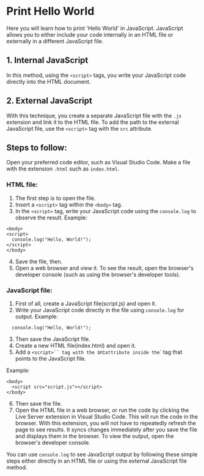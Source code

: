 # Print Hello World
Here you will learn how to print 'Hello World' in JavaScript.
JavaScript allows you to either include your code internally in an HTML file or externally in a different JavaScript file.
## 1. Internal JavaScript 
In this method, using the `<script>` tags, you write your JavaScript code directly into the HTML document.
## 2. External JavaScript
With this technique, you create a separate JavaScript file with the `.js` extension and link it to the HTML file.
To add the path to the external JavaScript file, use the `<script>` tag with the `src` attribute.
## Steps to follow:
Open your preferred code editor, such as Visual Studio Code. Make a file with the extension `.html` such as `index.html`.

### HTML file:
1. The first step is to open the file.
2. Insert a `<script>` tag within the `<body>` tag.
3. In the `<script>` tag, write your JavaScript code using the `console.log` to observe the result.
Example:
```
<body>
<script>
  console.log("Hello, World!");
</script>
</body>
```
4. Save the file, then.
5. Open a web browser and view it. To see the result, open the browser's developer console (such as using the browser's developer tools).
### JavaScript file:
1. First of all, create a JavaScript file(script.js) and open it.
2. Write your JavaScript code directly in the file using `console.log` for output.
Example:
```
  console.log("Hello, World!");
```
3. Then save the JavaScript file.
4. Create a new HTML file(index.html) and open it.
5. Add a `<script>`` tag with the `src` attribute inside the `<body>` tag that points to the JavaScript file.

Example:
```
<body>
  <script src="script.js"></script>
</body>
```
6. Then save the file.
7. Open the HTML file in a web browser, or run the code by clicking the Live Server extension in Visual Studio Code. This will run the code in the browser. With this extension, you will not have to repeatedly refresh the page to see results. It syncs changes immediately after you save the file and displays them in the browser. To view the output, open the browser's developer console.

You can use `console.log` to see JavaScript output by following these simple steps either directly in an HTML file or using the external JavaScript file method.